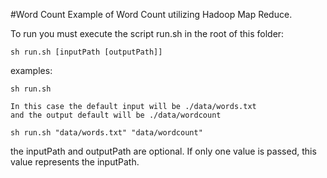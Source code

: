 #Word Count
Example of Word Count utilizing Hadoop Map Reduce.

To run you must execute the script run.sh in the root of this folder:
```
sh run.sh [inputPath [outputPath]]
```
examples:
```
sh run.sh

In this case the default input will be ./data/words.txt
and the output default will be ./data/wordcount
```

```
sh run.sh "data/words.txt" "data/wordcount"
```


the inputPath and outputPath are optional. If only one value is passed, this value represents the inputPath.
